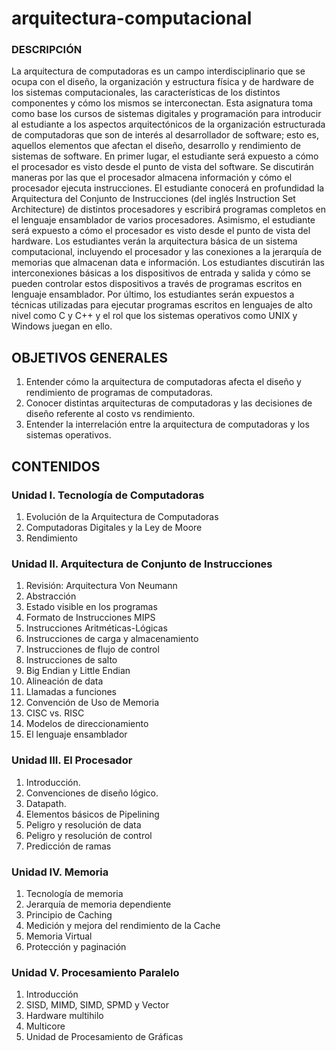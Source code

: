 # arquitectura-computacional

### DESCRIPCIÓN
La arquitectura de computadoras es un campo interdisciplinario que se ocupa con el
diseño, la organización y estructura física y de hardware de los sistemas
computacionales, las características de los distintos componentes y cómo los
mismos se interconectan.
Esta asignatura toma como base los cursos de sistemas digitales y programación
para introducir al estudiante a los aspectos arquitectónicos de la organización
estructurada de computadoras que son de interés al desarrollador de software; esto
es, aquellos elementos que afectan el diseño, desarrollo y rendimiento de sistemas de
software.
En primer lugar, el estudiante será expuesto a cómo el procesador es visto desde el
punto de vista del software. Se discutirán maneras por las que el procesador
almacena información y cómo el procesador ejecuta instrucciones. El estudiante
conocerá en profundidad la Arquitectura del Conjunto de Instrucciones (del inglés
Instruction Set Architecture) de distintos procesadores y escribirá programas
completos en el lenguaje ensamblador de varios procesadores.
Asimismo, el estudiante será expuesto a cómo el procesador es visto desde el punto
de vista del hardware. Los estudiantes verán la arquitectura básica de un sistema
computacional, incluyendo el procesador y las conexiones a la jerarquía de
memorias que almacenan data e información. Los estudiantes discutirán las
interconexiones básicas a los dispositivos de entrada y salida y cómo se pueden
controlar estos dispositivos a través de programas escritos en lenguaje ensamblador.
Por último, los estudiantes serán expuestos a técnicas utilizadas para ejecutar
programas escritos en lenguajes de alto nivel como C y C++ y el rol que los sistemas
operativos como UNIX y Windows juegan en ello.

## OBJETIVOS GENERALES
1. Entender cómo la arquitectura de computadoras afecta el diseño y
rendimiento de programas de computadoras.
2. Conocer distintas arquitecturas de computadoras y las decisiones de diseño
referente al costo vs rendimiento.
3. Entender la interrelación entre la arquitectura de computadoras y los sistemas
operativos.

## CONTENIDOS

### Unidad I. Tecnología de Computadoras
1. Evolución de la Arquitectura de Computadoras
2. Computadoras Digitales y la Ley de Moore
3. Rendimiento

### Unidad II. Arquitectura de Conjunto de Instrucciones
1. Revisión: Arquitectura Von Neumann
2. Abstracción
3. Estado visible en los programas
4. Formato de Instrucciones MIPS
5. Instrucciones Aritméticas-Lógicas
6. Instrucciones de carga y almacenamiento
7. Instrucciones de flujo de control
8. Instrucciones de salto
9. Big Endian y Little Endian
10. Alineación de data
11. Llamadas a funciones
12. Convención de Uso de Memoria
13. CISC vs. RISC
14. Modelos de direccionamiento
15. El lenguaje ensamblador

### Unidad III. El Procesador
1. Introducción.
2. Convenciones de diseño lógico.
3. Datapath.
4. Elementos básicos de Pipelining
5. Peligro y resolución de data
6. Peligro y resolución de control
7. Predicción de ramas

### Unidad IV. Memoria
1. Tecnología de memoria
2. Jerarquía de memoria dependiente
3. Principio de Caching
4. Medición y mejora del rendimiento de la Cache
5. Memoria Virtual
6. Protección y paginación

### Unidad V. Procesamiento Paralelo
1. Introducción
2. SISD, MIMD, SIMD, SPMD y Vector
3. Hardware multihilo
4. Multicore
5. Unidad de Procesamiento de Gráficas
